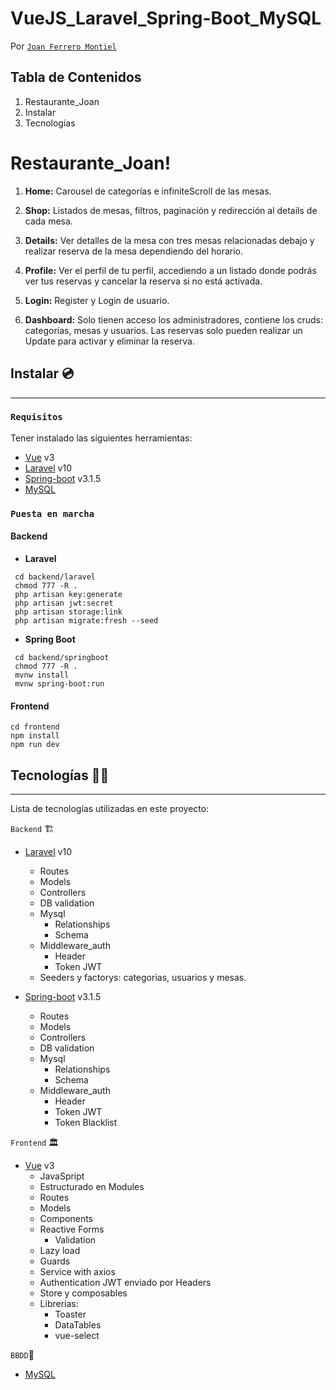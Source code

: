 # VueJS_Laravel_Spring-Boot_MySQL

Por [`Joan Ferrero Montiel`](https://github.com/JoanFerrero)  

## Tabla de Contenidos

1. Restaurante_Joan
2. Instalar
3. Tecnologias

# Restaurante_Joan! 

1. **Home:**
   Carousel de categorías e infiniteScroll de las mesas.

2. **Shop:**
   Listados de mesas, filtros, paginación y redirección al details de cada mesa.

3. **Details:**
   Ver detalles de la mesa con tres mesas relacionadas debajo y realizar reserva de la mesa
   dependiendo del horario.

4. **Profile:**
   Ver el perfil de tu perfil, accediendo a un listado donde podrás ver tus reservas y  cancelar la reserva
   si no está activada.

5. **Login:**
   Register y Login de usuario.

6. **Dashboard:**
   Solo tienen acceso los administradores, contiene los cruds: categorías, mesas y usuarios.
   Las reservas solo pueden realizar un Update para activar y eliminar la reserva.

## Instalar 💿

---

### `Requisitos`

Tener instalado las siguientes herramientas:

- [Vue](https://vuejs.org/) v3
- [Laravel](https://laravel.com/docs/10.x/releases) v10
- [Spring-boot](https://spring.io/projects/spring-boot/) v3.1.5
- [MySQL](https://www.mysql.com/)

### `Puesta en marcha`

#### Backend
  - **Laravel**
  ```
   cd backend/laravel
   chmod 777 -R .
   php artisan key:generate
   php artisan jwt:secret
   php artisan storage:link
   php artisan migrate:fresh --seed
  ```
   - **Spring Boot**
  ```
   cd backend/springboot
   chmod 777 -R .
   mvnw install
   mvnw spring-boot:run
  ```
  #### Frontend
  ```
  cd frontend
  npm install
  npm run dev
  ```

## Tecnologías 👨‍💻

---

Lista de tecnologías utilizadas en este proyecto:

`Backend` 🏗️

- [Laravel](https://laravel.com/docs/10.x/releases) v10
  - Routes
  - Models
  - Controllers
  - DB validation
  - Mysql
    - Relationships
    - Schema
  - Middleware_auth
    - Header
    - Token JWT
  - Seeders y factorys: categorias, usuarios y mesas.

- [Spring-boot](https://spring.io/projects/spring-boot/) v3.1.5
  - Routes
  - Models
  - Controllers
  - DB validation
  - Mysql
    - Relationships
    - Schema
  - Middleware_auth
    - Header
    - Token JWT
    - Token Blacklist

`Frontend` 🏛️

- [Vue](https://vuejs.org/) v3
  - JavaSpript
  - Estructurado en Modules
  - Routes
  - Models
  - Components
  - Reactive Forms
    - Validation
  - Lazy load
  - Guards
  - Service with axios
  - Authentication JWT enviado por Headers
  - Store y composables
  - Librerias:
    - Toaster
    - DataTables
    - vue-select  

`BBDD`💾

- [MySQL](https://www.mysql.com/)
